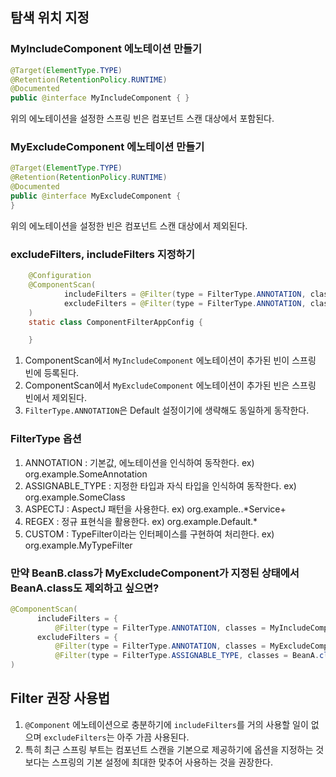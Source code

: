 ## 탐색 위치 지정 
### MyIncludeComponent 에노테이션 만들기 
```java
@Target(ElementType.TYPE) 
@Retention(RetentionPolicy.RUNTIME) 
@Documented
public @interface MyIncludeComponent { }
```
위의 에노테이션을 설정한 스프링 빈은 컴포넌트 스캔 대상에서 포함된다.

### MyExcludeComponent 에노테이션 만들기
```java
@Target(ElementType.TYPE)
@Retention(RetentionPolicy.RUNTIME)
@Documented
public @interface MyExcludeComponent {
}
```
위의 에노테이션을 설정한 빈은 컴포넌트 스캔 대상에서 제외된다.

### excludeFilters, includeFilters 지정하기 
```java
    @Configuration
    @ComponentScan(
            includeFilters = @Filter(type = FilterType.ANNOTATION, classes = MyIncludeComponent.class),
            excludeFilters = @Filter(type = FilterType.ANNOTATION, classes = MyExcludeComponent.class)
    )
    static class ComponentFilterAppConfig {

    }
```
1. ComponentScan에서 `MyIncludeComponent` 에노테이션이 추가된 빈이 스프링 빈에 등록된다.
2. ComponentScan에서 `MyExcludeComponent` 에노테이션이 추가된 빈은 스프링 빈에서 제외된다. 
3. `FilterType.ANNOTATION`은 Default 설정이기에 생략해도 동일하게 동작한다. 

### FilterType 옵션 
1. ANNOTATION : 기본값, 에노테이션을 인식하여 동작한다. ex) org.example.SomeAnnotation
2. ASSIGNABLE_TYPE : 지정한 타입과 자식 타입을 인식하여 동작한다. ex) org.example.SomeClass 
3. ASPECTJ : AspectJ 패턴을 사용한다. ex) org.example..*Service+ 
4. REGEX : 정규 표현식을 활용한다. ex) org\.example\.Default.*
5. CUSTOM : TypeFilter이라는 인터페이스를 구현하여 처리한다. ex) org.example.MyTypeFilter 

### 만약 BeanB.class가 MyExcludeComponent가 지정된 상태에서 BeanA.class도 제외하고 싶으면?
```java
@ComponentScan(
      includeFilters = {
          @Filter(type = FilterType.ANNOTATION, classes = MyIncludeComponent.class)},
      excludeFilters = {
          @Filter(type = FilterType.ANNOTATION, classes = MyExcludeComponent.class),
          @Filter(type = FilterType.ASSIGNABLE_TYPE, classes = BeanA.class) }
)
```

## Filter 권장 사용법
1. `@Component` 에노테이션으로 충분하기에 `includeFilters`를 거의 사용할 일이 없으며 `excludeFilters`는 아주 가끔 사용된다.
2. 특히 최근 스프링 부트는 컴포넌트 스캔을 기본으로 제공하기에 옵션을 지정하는 것보다는 스프링의 기본 설정에 최대한 맞추어 사용하는 것을 권장한다. 
